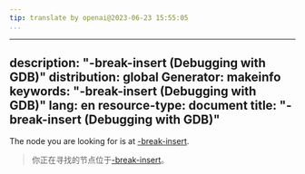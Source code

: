 ```yaml
---
tip: translate by openai@2023-06-23 15:55:05
...
```

---
description: "-break-insert (Debugging with GDB)"
distribution: global
Generator: makeinfo
keywords: "-break-insert (Debugging with GDB)"
lang: en
resource-type: document
title: "-break-insert (Debugging with GDB)"
---

The node you are looking for is at [-break-insert](GDB_002fMI-Breakpoint-Commands.html#g_t_002dbreak_002dinsert).

> 你正在寻找的节点位于[-break-insert](GDB_002fMI-Breakpoint-Commands.html#g_t_002dbreak_002dinsert)。
